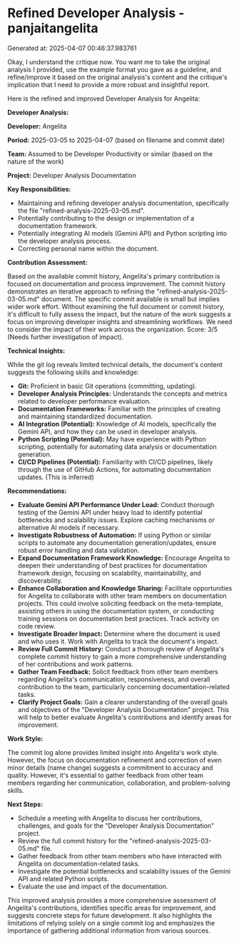 # Refined Developer Analysis - panjaitangelita
Generated at: 2025-04-07 00:46:37.983761

Okay, I understand the critique now. You want me to take the original analysis I provided, use the example format you gave as a guideline, and refine/improve it based on the original analysis's content and the critique's implication that I need to provide a more robust and insightful report.

Here is the refined and improved Developer Analysis for Angelita:

**Developer Analysis:**

**Developer:** Angelita

**Period:** 2025-03-05 to 2025-04-07 (based on filename and commit date)

**Team:** Assumed to be Developer Productivity or similar (based on the nature of the work)

**Project:** Developer Analysis Documentation

**Key Responsibilities:**

*   Maintaining and refining developer analysis documentation, specifically the file "refined-analysis-2025-03-05.md".
*   Potentially contributing to the design or implementation of a documentation framework.
*   Potentially integrating AI models (Gemini API) and Python scripting into the developer analysis process.
*   Correcting personal name within the document.

**Contribution Assessment:**

Based on the available commit history, Angelita's primary contribution is focused on documentation and process improvement. The commit history demonstrates an iterative approach to refining the "refined-analysis-2025-03-05.md" document.  The specific commit available is small but implies wider work effort.  Without examining the full document or commit history, it's difficult to fully assess the impact, but the nature of the work suggests a focus on improving developer insights and streamlining workflows.  We need to consider the impact of their work across the organization. Score: 3/5 (Needs further investigation of impact).

**Technical Insights:**

While the git log reveals limited technical details, the document's content suggests the following skills and knowledge:

*   **Git:** Proficient in basic Git operations (committing, updating).
*   **Developer Analysis Principles:** Understands the concepts and metrics related to developer performance evaluation.
*   **Documentation Frameworks:**  Familiar with the principles of creating and maintaining standardized documentation.
*   **AI Integration (Potential):** Knowledge of AI models, specifically the Gemini API, and how they can be used in developer analysis.
*   **Python Scripting (Potential):**  May have experience with Python scripting, potentially for automating data analysis or documentation generation.
*   **CI/CD Pipelines (Potential):** Familiarity with CI/CD pipelines, likely through the use of GitHub Actions, for automating documentation updates.  (This is inferred)

**Recommendations:**

*   **Evaluate Gemini API Performance Under Load:** Conduct thorough testing of the Gemini API under heavy load to identify potential bottlenecks and scalability issues.  Explore caching mechanisms or alternative AI models if necessary.
*   **Investigate Robustness of Automation:** If using Python or similar scripts to automate any documentation generation/updates, ensure robust error handling and data validation.
*   **Expand Documentation Framework Knowledge:** Encourage Angelita to deepen their understanding of best practices for documentation framework design, focusing on scalability, maintainability, and discoverability.
*   **Enhance Collaboration and Knowledge Sharing:** Facilitate opportunities for Angelita to collaborate with other team members on documentation projects. This could involve soliciting feedback on the meta-template, assisting others in using the documentation system, or conducting training sessions on documentation best practices. Track activity on code review.
*   **Investigate Broader Impact:** Determine where the document is used and who uses it. Work with Angelita to track the document's impact.
*   **Review Full Commit History:** Conduct a thorough review of Angelita's complete commit history to gain a more comprehensive understanding of her contributions and work patterns.
*   **Gather Team Feedback:** Solicit feedback from other team members regarding Angelita's communication, responsiveness, and overall contribution to the team, particularly concerning documentation-related tasks.
*   **Clarify Project Goals:** Gain a clearer understanding of the overall goals and objectives of the "Developer Analysis Documentation" project. This will help to better evaluate Angelita's contributions and identify areas for improvement.

**Work Style:**

The commit log alone provides limited insight into Angelita's work style. However, the focus on documentation refinement and correction of even minor details (name change) suggests a commitment to accuracy and quality.  However, it's essential to gather feedback from other team members regarding her communication, collaboration, and problem-solving skills.

**Next Steps:**

*   Schedule a meeting with Angelita to discuss her contributions, challenges, and goals for the "Developer Analysis Documentation" project.
*   Review the full commit history for the "refined-analysis-2025-03-05.md" file.
*   Gather feedback from other team members who have interacted with Angelita on documentation-related tasks.
*   Investigate the potential bottlenecks and scalability issues of the Gemini API and related Python scripts.
*   Evaluate the use and impact of the documentation.

This improved analysis provides a more comprehensive assessment of Angelita's contributions, identifies specific areas for improvement, and suggests concrete steps for future development. It also highlights the limitations of relying solely on a single commit log and emphasizes the importance of gathering additional information from various sources.
